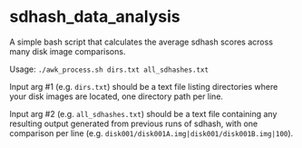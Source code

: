 # sdhash_data_analysis
A simple bash script that calculates the average sdhash scores across many disk image comparisons.

Usage: `./awk_process.sh dirs.txt all_sdhashes.txt`

Input arg #1 (e.g. `dirs.txt`) should be a text file listing directories where your disk images are located, one directory path per line.

Input arg #2 (e.g. `all_sdhashes.txt`) should be a text file containing any resulting output generated from previous runs of sdhash, with one comparison per line (e.g. `disk001/disk001A.img|disk001/disk001B.img|100`).

